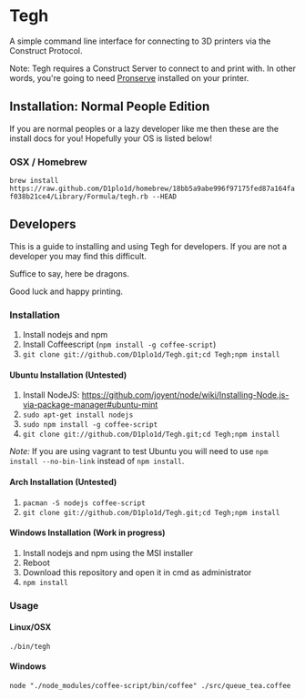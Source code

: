 # Tegh

A simple command line interface for connecting to 3D printers via the Construct Protocol.


Note: Tegh requires a Construct Server to connect to and print with. In other words, you're going to need [Pronserve](https://github.com/kliment/Printrun/tree/experimental) installed on your printer.


## Installation: Normal People Edition

If you are normal peoples or a lazy developer like me then these are the 
install docs for you! Hopefully your OS is listed below!

### OSX / Homebrew

`brew install https://raw.github.com/D1plo1d/homebrew/18bb5a9abe996f97175fed87a164faf038b21ce4/Library/Formula/tegh.rb --HEAD`


## Developers

This is a guide to installing and using Tegh for developers. If you are not a developer you may find this difficult.


Suffice to say, here be dragons.


Good luck and happy printing.


### Installation

1. Install nodejs and npm
2. Install Coffeescript (`npm install -g coffee-script`)
3. `git clone git://github.com/D1plo1d/Tegh.git;cd Tegh;npm install`

#### Ubuntu Installation (Untested)

1. Install NodeJS: https://github.com/joyent/node/wiki/Installing-Node.js-via-package-manager#ubuntu-mint
2. `sudo apt-get install nodejs`
3. `sudo npm install -g coffee-script`
4. `git clone git://github.com/D1plo1d/Tegh.git;cd Tegh;npm install`

*Note:* If you are using vagrant to test Ubuntu you will need to use
`npm install --no-bin-link` instead of `npm install`.

#### Arch Installation (Untested)

1. `pacman -S nodejs coffee-script`
2. `git clone git://github.com/D1plo1d/Tegh.git;cd Tegh;npm install`


#### Windows Installation (Work in progress)

1. Install nodejs and npm using the MSI installer
2. Reboot
3. Download this repository and open it in cmd as administrator
4. `npm install`


### Usage

#### Linux/OSX

`./bin/tegh`

#### Windows

`node "./node_modules/coffee-script/bin/coffee" ./src/queue_tea.coffee`
